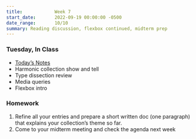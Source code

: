 ```yaml
---
title:            Week 7
start_date:       2022-09-19 00:00:00 -0500
date_range:       10/10
summary: Reading discussion, flexbox continued, midterm prep
---
```


### Tuesday, In Class

- [Today&rsquo;s Notes](https://paper.dropbox.com/doc/Core-1-Interaction-Week-7-Notes-Modernism-Flexbox-Continues-Midterm-Prep--Bq3VZQ7D2FvKHjamQJeMzJEhAQ-MLqRimrbiHlr2hO76jDBx)
- Harmonic collection show and tell
- Type dissection review
- Media queries
- Flexbox intro

### Homework
1. Refine all your entries and prepare a short written doc (one paragraph) that explains your collection&rsquo;s theme so far.
2. Come to your midterm meeting and check the agenda next week
 


